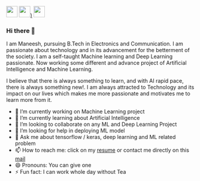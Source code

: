 [<img src="https://encrypted-tbn0.gstatic.com/images?q=tbn:ANd9GcS8WXFyk7qK_5CEMl_4bUaUshC8KkNE-BwTeJ6IPh3d4RfYiLpj&usqp=CAU" width="30" height="30">](https://www.linkedin.com/in/maneesh06)
[<img src="https://encrypted-tbn0.gstatic.com/images?q=tbn:ANd9GcSOwW10AuNcKGM49JJUzAsV-XwNu3HQPuezRZu7Hf8&usqp=CAU" width="30" height="30">)](maneesh06072000@gmal.com)
[<img src="https://encrypted-tbn0.gstatic.com/images?q=tbn:ANd9GcSmkthccQ16aA9YC8_NzM-7OyQqCAo70NNiLtvTajg&usqp=CAU" width="30" height="30">](https://www.kaggle.com/maneesh99)

### Hi there 👋

I am Maneesh, pursuing B.Tech in Electronics and Communication. I am passionate about technology and in its advancement for the betterment of the society. I am a self-taught Machine learning and Deep Learning passionate. Now working some different and advance project of Artificial Intelligence and Machine Learning.

I believe that there is always something to learn, and with AI rapid pace, there is always something new!. I am always attracted to Technology and its impact on our lives which makes me more passionate and motivates me to learn more from it.


* 🔭 I’m currently working on Machine Learning project
* 🌱 I’m currently learning about Artificial Intelligence
* 👯 I’m looking to collaborate on any ML and Deep Learning Project
* 🤔 I’m looking for help in deploying ML model
* 💬 Ask me about tensorflow / keras, deep learning and ML related problem
* 📫 How to reach me: click on my [resume](https://drive.google.com/drive/folders/1alygfwU6v9HBZ0578_0dF_6d3p0Rl81e?usp=sharing) or  contact me directly on this [mail](maneesh06072000@gmail.com)
* 😄 Pronouns: You can give one
* ⚡ Fun fact: I can work whole day without Tea





